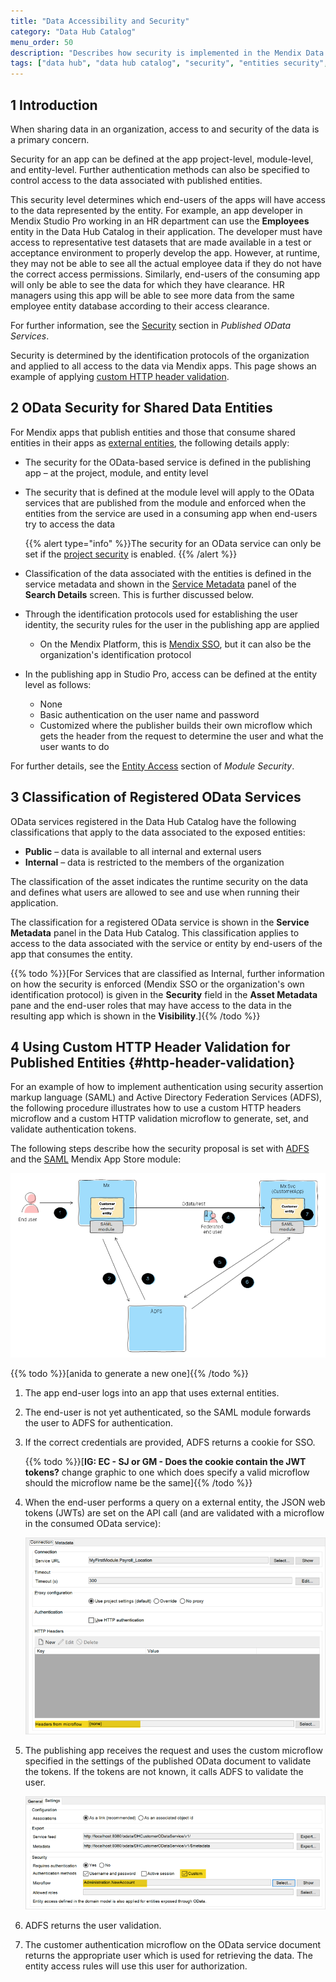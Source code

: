 ```yaml
---
title: "Data Accessibility and Security"
category: "Data Hub Catalog"
menu_order: 50
description: "Describes how security is implemented in the Mendix Data Hub Catalog."
tags: ["data hub", "data hub catalog", "security", "entities security", "odata service security"]
---
```


## 1 Introduction

When sharing data in an organization, access to and security of the data is a primary concern. 

Security for an app can be defined at the app project-level, module-level, and entity-level. Further authentication methods can also be specified to control access to the data associated with published entities.

This security level determines which end-users of the apps will have access to the data represented by the entity. For example, an app developer in Mendix Studio Pro working in an HR department can use the **Employees** entity in the Data Hub Catalog in their application. The developer must have access to representative test datasets that are made available in a test or acceptance environment to properly develop the app. However, at runtime, they may not be able to see all the actual employee data if they do not have the correct access permissions. Similarly, end-users of the consuming app will only be able to see the data for which they have clearance.  HR managers using this app will be able to see more data from the same employee entity database according to their access clearance.

For further information, see the [Security](/refguide/published-odata-services#security) section in *Published OData Services*.

Security is determined by the identification protocols of the organization and applied to all access to the data via Mendix apps. This page shows an example of applying [custom HTTP header validation](#http-header-validation).

## 2 OData Security for Shared Data Entities

For Mendix apps that publish entities and those that consume shared entities in their apps as [external entities](/refguide/external-entities), the following details apply:

* The security for the OData-based service is defined in the publishing app – at the project, module, and entity level
*  The security that is defined at the module level will apply to the OData services that are published from the module and enforced when the entities from the service are used in a consuming app when end-users try to access the data

	{{% alert type="info" %}}The security for an OData service can only be set if the [project security](/refguide/project-security) is enabled.
	{{% /alert %}}

* Classification of the data associated with the entities is defined in the service metadata and shown in the [Service Metadata](search#metadata) panel of the **Search Details** screen. This is further discussed below.

* Through the identification protocols used for establishing the user identity, the security rules for the user in the publishing app are applied
	
	* On the Mendix Platform, this is [Mendix SSO](/developerportal/deploy/mendix-sso),  but it can also be the organization's identification protocol
*  In the publishing app in Studio Pro, access can be defined at the entity level as follows:
	* None
	* Basic authentication on the user name and password
	* Customized where the publisher builds their own microflow which gets the header from the request to determine the user and what the user wants to do

For further details, see the [Entity Access](/refguide/module-security#entity-access) section of *Module Security*.

## 3 Classification of Registered OData Services

OData services registered in the Data Hub Catalog have the following classifications that apply to the data associated to the exposed entities:

* **Public**  – data is available to all internal and external users
* **Internal**  – data is restricted to the members of the organization

The classification of the asset indicates the runtime security on the data and defines what users are allowed to see and use when running their application.

The classification for a registered OData service is shown in the **Service Metadata** panel in the Data Hub Catalog. This classification applies to access to the data associated with the service or entity by end-users of the app that consumes the entity. 

{{% todo %}}[For Services that are classified as Internal,  further information on how the security is enforced (Mendix SSO or the organization's own identification protocol) is given in the **Security** field in the **Asset Metadata** pane and the end-user roles that may have access to the data in the resulting app which is shown in the **Visibility**.]{{% /todo %}} 

## 4 Using Custom HTTP Header Validation for Published Entities {#http-header-validation}

For an example of how to implement authentication using security assertion markup language (SAML) and Active Directory Federation Services (ADFS),  the following procedure illustrates how to use a custom HTTP headers microflow and a custom HTTP validation microflow to generate, set, and validate authentication tokens.

The following steps describe how the security proposal is set with 
[ADFS](https://docs.microsoft.com/en-us/windows-server/identity/active-directory-federation-services) and the [SAML](/appstore/modules/saml) Mendix App Store module:

![](attachments/security/federation-with-ADFS-SAML-schematic.png)

{{% todo %}}[anida to generate a new one]{{% /todo %}}

1. The app end-user logs into an app that uses external entities.
2. The end-user is not yet authenticated, so the SAML module forwards the user to ADFS for authentication.
3.  If the correct credentials are provided, ADFS returns a cookie for SSO.

	{{% todo %}}[**IG: EC - SJ or GM - Does the cookie contain the  JWT tokens?** change graphic to one which does specify a valid microflow should the microflow name be the same]{{% /todo %}} 

4.  When the end-user performs a query on a external entity, the JSON web tokens (JWTs) are set on the API call (and are validated with a microflow in the consumed OData service):

	![](attachments/security/authentication-headers-from-microflow.png)

5.  The publishing app receives the request and uses the custom microflow specified in the settings of the published OData document to validate the tokens. If the tokens are not known, it calls ADFS to validate the user.

	![](attachments/security/authentication-microflow.png)

6. ADFS returns the user validation.
7. The customer authentication microflow on the OData service document returns the appropriate user which is used for retrieving the data. The entity access rules will use this user for authorization.

